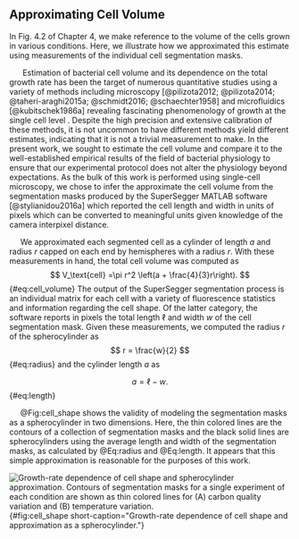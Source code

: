 ## Approximating Cell Volume


In Fig. 4.2 of Chapter 4, we make reference to the volume of the cells
grown in various conditions. Here, we illustrate how we approximated
this estimate using measurements of the individual cell segmentation
masks.

&nbsp;&nbsp;&nbsp;&nbsp;&nbsp;&nbsp;Estimation of bacterial cell volume and
its dependence on the total growth rate has been the target of numerous
quantitative studies using a variety of methods including microscopy
[@pilizota2012; @pilizota2014; @taheri-araghi2015a; @schmidt2016;
@schaechter1958] and microfluidics [@kubitschek1986a] revealing fascinating
phenomenology of growth at the single cell level . Despite the high precision
and extensive calibration of these methods, it is not uncommon to have
different methods yield different estimates, indicating that it is not a
trivial measurement to make. In the present work, we sought to estimate the
cell volume and compare it to the well-established empirical results of the
field of bacterial physiology to ensure that our experimental protocol does
not alter the physiology beyond expectations. As the bulk of this work is
performed using single-cell microscopy, we chose to infer the approximate the
cell volume from the segmentation masks produced by the SuperSegger MATLAB
software [@stylianidou2016a] which reported the cell length and width in
units of pixels which can be converted to meaningful units given knowledge of
the camera interpixel distance.

&nbsp;&nbsp;&nbsp;&nbsp;&nbsp;We approximated each segmented cell as a cylinder of length $a$ and
radius $r$ capped on each end by hemispheres with a radius $r$. With
these measurements in hand, the total cell volume was computed as
$$
V_\text{cell} =\pi r^2 \left(a + \frac{4}{3}r\right).
$${#eq:cell_volume}
The output of the SuperSegger segmentation
process is an individual matrix for each cell with a variety of
fluorescence statistics and information regarding the cell shape. Of the
latter category, the software reports in pixels the total length $\ell$
and width $w$ of the cell segmentation mask. Given these measurements,
we computed the radius $r$ of the spherocylinder as 
$$
r = \frac{w}{2}
$${#eq:radius}
and the cylinder length $a$ as 

$$
a = \ell - w.
$${#eq:length}

&nbsp;&nbsp;&nbsp;&nbsp;&nbsp;@Fig:cell_shape shows the validity of modeling the
segmentation masks as a spherocylinder in two dimensions. Here, the thin
colored lines are the contours of a collection of segmentation masks and
the black solid lines are spherocylinders using the average length and
width of the segmentation masks, as calculated by @Eq:radius and @Eq:length.
It appears that this simple approximation is reasonable for the purposes of this work.

![**Growth-rate dependence of cell shape and spherocylinder approximation.**
Contours of segmentation masks for a single experiment of each condition are
shown as thin colored lines for (A) carbon quality variation and (B) temperature
variation.](ch8_figS2){#fig:cell_shape short-caption="Growth-rate dependence of
cell shape and approximation as a spherocylinder."}
